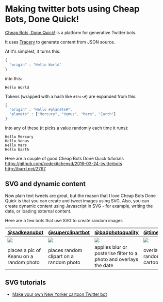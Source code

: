 # Making twitter bots using Cheap Bots, Done Quick!

[Cheap Bots, Done Quick!](http://cheapbotsdonequick.com/) is a platform for generative Twitter bots.

It uses [Tracery](https://github.com/galaxykate/tracery) to generate content from JSON source.

At it's simplest, it turns this:
```javascript
{
  "origin" : "Hello World"
}
```
into this:
```
Hello World
```

Tokens (wrapped with a hash like `#this#`) are expanded from this:
```javascript
{
  "origin" : "Hello #planets#",
  "planets" : ["Mercury", "Venus", "Mars", "Earth"]
}
```
into any of these (it picks a value randomly each time it runs):
```
Hello Mercury
Hello Venus
Hello Mars
Hello Earth
```

Here are a couple of good Cheap Bots Done Quick tutorials
https://github.com/codekitchensd/2016-03-24-twitterbots
http://barrl.net/2767

## SVG and dynamic content
Now plain text tweets are great, but the reason that I love Cheap Bots Done Quick is that you can create and tweet images using SVG.
Also, you can create dynamic content using Javascript in SVG - for example, writing the date, or loading external content.

Here are a few bots that use SVG to create random images

[@sadkeanubot](https:/twitter.com/sadkeanubot) | [@superclipartbot](https:/twitter.com/superclipartbot) | [@badphotoquality](https:/twitter.com/badphotoquality) | [@time4gametheory](https:/twitter.com/time4gametheory)
-------------|------------------|------------------|-----------------
<a href="https://twitter.com/sadkeanubot"><img src="https://pbs.twimg.com/media/C4CyQpaXAAAAssZ.jpg:large" /></a> | <a href="https://twitter.com/superclipartbot"><img src="https://pbs.twimg.com/media/C4JHhlqWYAA2s6N.png:large" /></a> | <a href="https://twitter.com/badphotoquality"><img src="https://pbs.twimg.com/media/C4FfBLVWQAA0DxE.jpg:large" /></a> | <a href="https://twitter.com/time4gametheory"><img src="https://pbs.twimg.com/media/C4FuJerW8AA4jOn.jpg:large" /></a>
places a pic of Keanu on a random photo|places random clipart on a random photo|applies blur or posterise filter to a photo and overlays the date|overlays text on a random New Yorker cartoon

## SVG tutorials
* [Make your own New Yorker cartoon Twitter bot](https://github.com/derekahmedzai/cheapbotsdonequick/blob/master/new-yorker.md)
